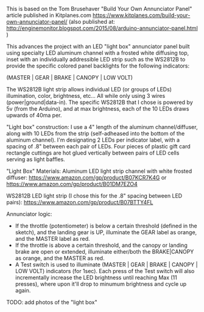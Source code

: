 This is based on the Tom Brusehaver "Build Your Own Annunciator Panel" article published in Kitplanes.com https://www.kitplanes.com/build-your-own-annunciator-panel/ (also published at: http://enginemonitor.blogspot.com/2015/08/arduino-annunciator-panel.html )

This advances the project with an LED "light box" annunciator panel built using specialty LED aluminum channel with a frosted white diffusing top, inset with an individually addressible LED strip such as the WS2812B to provide the specific colored panel backlights for the following indicators:

(MASTER | GEAR | BRAKE | CANOPY | LOW VOLT) 

The WS2812B light strip allows individual LED (or groups of LEDs) illumination, color, brightness, etc...  All while only using 3 wires (power|ground|data-in).  The specific WS2812B that I chose is powered by 5v (from the Arduino), and at max brightness, each of the 10 LEDs draws upwards of 40ma per.

"Light box" construction:
I use a 4" length of the aluminum channel/diffuser, along with 10 LEDs from the strip (self-adheased into the bottom of the aluminum channel).  I'm designating 2 LEDs per indicator label, with a spacing of .8" between each pair of LEDs.  Four pieces of plastic gift card rectangle cuttings are hot glued vertically between pairs of LED cells serving as light baffles.

"Light Box" Materials:
Aluminum LED light strip channel with white frosted diffuser:
https://www.amazon.com/gp/product/B07KCR7K4G or https://www.amazon.com/gp/product/B01DM7EZO4

WS2812B LED light strip (I chose this for the .8" spacing between LED pairs):
https://www.amazon.com/gp/product/B07BTTY4FL

Annunciator logic:
- If the throttle (potentiometer) is below a certain threshold (defined in the sketch), and the landing gear is UP, illuminate the GEAR label as orange, and the MASTER label as red.
- If the throttle is above a certain threshold, and the canopy or landing brake are open or extended, illuminate either/both the BRAKE|CANOPY as orange, and the MASTER as red.
- A Test switch is used to illuminate (MASTER | GEAR | BRAKE | CANOPY | LOW VOLT) indicators (for 1sec).  Each press of the Test switch will also incrementally increase the LED brightness until reaching Max (11 presses), where upon it'll drop to minumum brightness and cycle up again.

TODO: add photos of the "light box"
